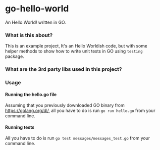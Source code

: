 # go-hello-world
An Hello World! written in GO.

### What is this about?
This is an example project, It's an Hello Worldish code, but with some helper methods to show how to write unit tests in GO using `testing` package.

### What are the 3rd party libs used in this project?

### Usage
#### Running the hello.go file
Assuming that you previously downloaded GO binary from https://golang.org/dl/, all you have to do is run `go run hello.go` from your command line.
#### Running tests
All you have to do is run `go test messages/messages_test.go` from your command line.
